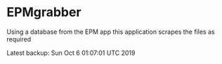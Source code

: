 # EPMgrabber
Using a database from the EPM app this application scrapes the files as required


Latest backup: Sun Oct 6 01:07:01 UTC 2019
